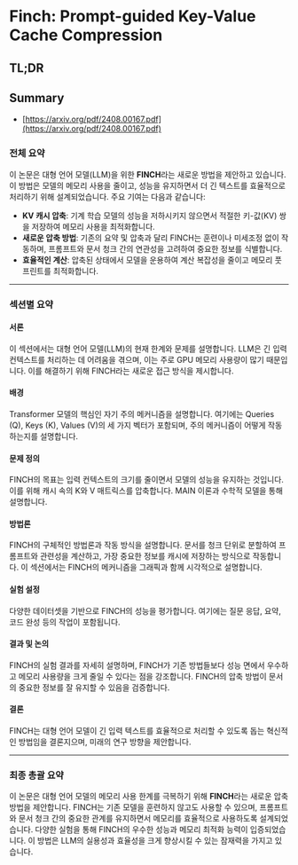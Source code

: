 # Finch: Prompt-guided Key-Value Cache Compression
## TL;DR
## Summary
- [https://arxiv.org/pdf/2408.00167.pdf](https://arxiv.org/pdf/2408.00167.pdf)

### 전체 요약

이 논문은 대형 언어 모델(LLM)을 위한 **FINCH**라는 새로운 방법을 제안하고 있습니다. 이 방법은 모델의 메모리 사용을 줄이고, 성능을 유지하면서 더 긴 텍스트를 효율적으로 처리하기 위해 설계되었습니다. 주요 기여는 다음과 같습니다:

- **KV 캐시 압축**: 기계 학습 모델의 성능을 저하시키지 않으면서 적절한 키-값(KV) 쌍을 저장하여 메모리 사용을 최적화합니다.
- **새로운 압축 방법**: 기존의 요약 및 압축과 달리 FINCH는 훈련이나 미세조정 없이 작동하며, 프롬프트와 문서 청크 간의 연관성을 고려하여 중요한 정보를 식별합니다.
- **효율적인 계산**: 압축된 상태에서 모델을 운용하여 계산 복잡성을 줄이고 메모리 풋프린트를 최적화합니다.

---

### 섹션별 요약

#### 서론
이 섹션에서는 대형 언어 모델(LLM)의 현재 한계와 문제를 설명합니다. LLM은 긴 입력 컨텍스트를 처리하는 데 어려움을 겪으며, 이는 주로 GPU 메모리 사용량이 많기 때문입니다. 이를 해결하기 위해 FINCH라는 새로운 접근 방식을 제시합니다.

#### 배경
Transformer 모델의 핵심인 자기 주의 메커니즘을 설명합니다. 여기에는 Queries (Q), Keys (K), Values (V)의 세 가지 벡터가 포함되며, 주의 메커니즘이 어떻게 작동하는지를 설명합니다.

#### 문제 정의
FINCH의 목표는 입력 컨텍스트의 크기를 줄이면서 모델의 성능을 유지하는 것입니다. 이를 위해 캐시 속의 K와 V 매트릭스를 압축합니다. MAIN 이론과 수학적 모델을 통해 설명합니다.

#### 방법론
FINCH의 구체적인 방법론과 작동 방식을 설명합니다. 문서를 청크 단위로 분할하여 프롬프트와 관련성을 계산하고, 가장 중요한 정보를 캐시에 저장하는 방식으로 작동합니다. 이 섹션에서는 FINCH의 메커니즘을 그래픽과 함께 시각적으로 설명합니다.

#### 실험 설정
다양한 데이터셋을 기반으로 FINCH의 성능을 평가합니다. 여기에는 질문 응답, 요약, 코드 완성 등의 작업이 포함됩니다.

#### 결과 및 논의
FINCH의 실험 결과를 자세히 설명하며, FINCH가 기존 방법들보다 성능 면에서 우수하고 메모리 사용량을 크게 줄일 수 있다는 점을 강조합니다. FINCH의 압축 방법이 문서의 중요한 정보를 잘 유지할 수 있음을 검증합니다.

#### 결론
FINCH는 대형 언어 모델이 긴 입력 텍스트를 효율적으로 처리할 수 있도록 돕는 혁신적인 방법임을 결론지으며, 미래의 연구 방향을 제안합니다.

---

### 최종 총괄 요약

이 논문은 대형 언어 모델의 메모리 사용 한계를 극복하기 위해 **FINCH**라는 새로운 압축방법을 제안합니다. FINCH는 기존 모델을 훈련하지 않고도 사용할 수 있으며, 프롬프트와 문서 청크 간의 중요한 관계를 유지하면서 메모리를 효율적으로 사용하도록 설계되었습니다. 다양한 실험을 통해 FINCH의 우수한 성능과 메모리 최적화 능력이 입증되었습니다. 이 방법은 LLM의 실용성과 효율성을 크게 향상시킬 수 있는 잠재력을 가지고 있습니다.